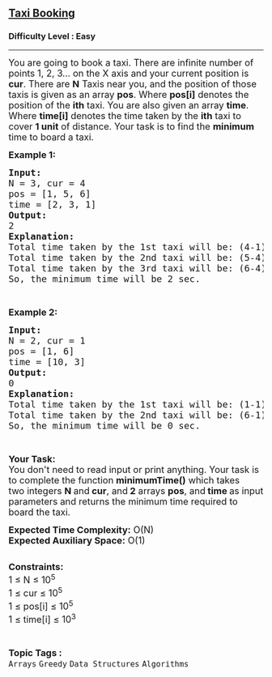 <h2><a href="https://www.geeksforgeeks.org/problems/taxi-booking--170647/0">Taxi Booking</a></h2><h3>Difficulty Level : Easy</h3><hr><div class="problems_problem_content__Xm_eO"><p><span style="font-size:18px">You are going to book a taxi. There are infinite number of points 1, 2, 3... on the X axis and your current position is <strong>cur</strong>. There are <strong>N</strong> Taxis near you, and the position of those taxis is given as an array <strong>pos</strong>. Where <strong>pos[i]</strong> denotes the position of the <strong>ith</strong> taxi. You are also given an array <strong>time</strong>. Where <strong>time[i]</strong> denotes the time taken by the <strong>ith</strong> taxi to cover <strong>1 unit</strong> of distance. Your task is to find the <strong>minimum</strong> time to board a taxi.</span></p>

<p><strong><span style="font-size:18px">Example 1:</span></strong></p>

<pre><span style="font-size:18px"><strong>Input:</strong>
N = 3, cur = 4
pos = [1, 5, 6]
time = [2, 3, 1]
<strong>Output:</strong>
2
<strong>Explanation:</strong>
Total time taken by the 1st taxi will be: (4-1)*2 = 6
Total time taken by the 2nd taxi will be: (5-4)*3 = 3
Total time taken by the 3rd taxi will be: (6-4)*1 = 2
So, the minimum time will be 2 sec.</span></pre>

<p>&nbsp;</p>

<p><strong><span style="font-size:18px">Example 2:</span></strong></p>

<pre><span style="font-size:18px"><strong>Input:</strong>
N = 2, cur = 1
pos = [1, 6]
time = [10, 3]
<strong>Output:</strong>
0
<strong>Explanation:</strong>
Total time taken by the 1st taxi will be: (1-1)*10 = 0
Total time taken by the 2nd taxi will be: (6-1)*3 = 15
So, the minimum time will be 0 sec.</span>
</pre>

<p>&nbsp;</p>

<p><span style="font-size:18px"><strong>Your Task:&nbsp;&nbsp;</strong><br>
You don't need to read input or print anything. Your task is to complete the function&nbsp;<strong>minimumTime()</strong>&nbsp;which takes two&nbsp;integers&nbsp;<strong>N </strong>and<strong> cur</strong>, and<strong> 2</strong>&nbsp;arrays&nbsp;<strong>pos</strong>, and<strong> time&nbsp;</strong>as input parameters and returns the minimum time required to board the taxi.</span></p>

<p><span style="font-size:18px"><strong>Expected Time Complexity:</strong>&nbsp;O(N)<br>
<strong>Expected Auxiliary Space:</strong>&nbsp;O(1)</span></p>

<p><br>
<span style="font-size:18px"><strong>Constraints:</strong><br>
1 ≤ N&nbsp;≤ 10<sup>5</sup><br>
1&nbsp;≤ cur&nbsp;≤ 10<sup>5</sup><br>
1&nbsp;≤ pos[i] ≤ 10<sup>5</sup><br>
1&nbsp;≤ time[i]&nbsp;≤ 10<sup>3</sup></span></p>
</div><br><p><span style=font-size:18px><strong>Topic Tags : </strong><br><code>Arrays</code>&nbsp;<code>Greedy</code>&nbsp;<code>Data Structures</code>&nbsp;<code>Algorithms</code>&nbsp;